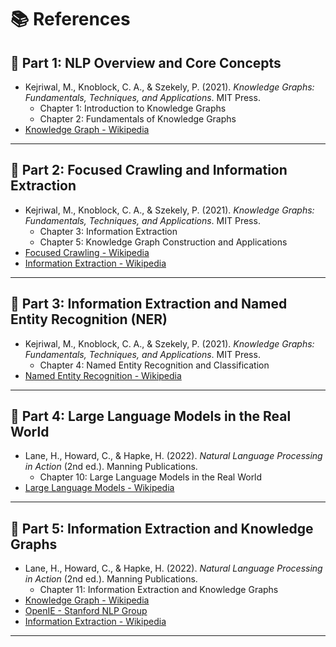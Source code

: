 # 📚 References

## 📖 Part 1: NLP Overview and Core Concepts

- Kejriwal, M., Knoblock, C. A., & Szekely, P. (2021). *Knowledge Graphs: Fundamentals, Techniques, and Applications*. MIT Press.
  - Chapter 1: Introduction to Knowledge Graphs
  - Chapter 2: Fundamentals of Knowledge Graphs
- [Knowledge Graph - Wikipedia](https://en.wikipedia.org/wiki/Knowledge_graph)

---

## 📖 Part 2: Focused Crawling and Information Extraction

- Kejriwal, M., Knoblock, C. A., & Szekely, P. (2021). *Knowledge Graphs: Fundamentals, Techniques, and Applications*. MIT Press.
  - Chapter 3: Information Extraction
  - Chapter 5: Knowledge Graph Construction and Applications
- [Focused Crawling - Wikipedia](https://en.wikipedia.org/wiki/Focused_crawling)
- [Information Extraction - Wikipedia](https://en.wikipedia.org/wiki/Information_extraction)

---

## 📖 Part 3: Information Extraction and Named Entity Recognition (NER)

- Kejriwal, M., Knoblock, C. A., & Szekely, P. (2021). *Knowledge Graphs: Fundamentals, Techniques, and Applications*. MIT Press.
  - Chapter 4: Named Entity Recognition and Classification
- [Named Entity Recognition - Wikipedia](https://en.wikipedia.org/wiki/Named_entity_recognition)

---

## 📖 Part 4: Large Language Models in the Real World

- Lane, H., Howard, C., & Hapke, H. (2022). *Natural Language Processing in Action* (2nd ed.). Manning Publications.
  - Chapter 10: Large Language Models in the Real World
- [Large Language Models - Wikipedia](https://en.wikipedia.org/wiki/Large_language_model)

---

## 📖 Part 5: Information Extraction and Knowledge Graphs

- Lane, H., Howard, C., & Hapke, H. (2022). *Natural Language Processing in Action* (2nd ed.). Manning Publications.
  - Chapter 11: Information Extraction and Knowledge Graphs
- [Knowledge Graph - Wikipedia](https://en.wikipedia.org/wiki/Knowledge_graph)
- [OpenIE - Stanford NLP Group](https://nlp.stanford.edu/software/openie.html)
- [Information Extraction - Wikipedia](https://en.wikipedia.org/wiki/Information_extraction)

---
